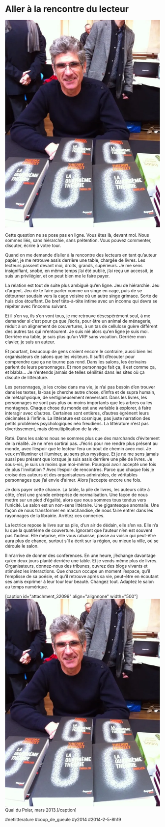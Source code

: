 # Aller à la rencontre du lecteur

![](_i/quaisdupolar.webp)

Cette question ne se pose pas en ligne. Vous êtes là, devant moi. Nous sommes liés, sans hiérarchie, sans prétention. Vous pouvez commenter, discuter, écrire à votre tour.

Quand on me demande d’aller à la rencontre des lecteurs en tant qu’auteur papier, je me retrouve assis derrière une table, chargée de livres. Les lecteurs passent devant moi, droits, grands, supérieurs. Je me sens insignifiant, snobé, en même temps j’ai été publié, j’ai reçu un accessit, je suis un privilégier, et on peut bien me le faire payer.

La relation est tout de suite plus ambiguë qu’en ligne. Jeu de hiérarchie. Jeu d’argent. Jeu de te faire parler comme un singe en cage, puis de se détourner soudain vers la cage voisine où un autre singe grimace. Sorte de huis clos étouffant. De bref tête-à-tête intime avec un inconnu qui devra se répéter avec l’inconnu suivant.

Et il s’en va, ils s’en vont tous, je me retrouve désespérément seul, à me demander si c’est pour ça que j’écris, pour être un animal de ménagerie, réduit à un alignement de couvertures, à un tas de cellulose guère différent des autres tas qui m’entourent. Je suis nié alors qu’en ligne je suis moi. Derrière ma table, je suis plus qu’un VRP sans vocation. Derrière mon clavier, je suis un auteur.

Et pourtant, beaucoup de gens croient encore le contraire, aussi bien les organisateurs de salons que les visiteurs. Il suffit d’écouter pour comprendre que ça ne tourne pas rond. Dans les salons, les écrivains parlent de leurs personnages. Et mon personnage fait ça, il est comme ça, et blabla... Je n’entends jamais de telles sénilités dans les sites où ça discute de littérature.

Les personnages, je les croise dans ma vie, je n’ai pas besoin d’en trouver dans les textes, là-bas je cherche autre chose, d’infra et de supra humain, de métaphysique, de vertigineusement renversant. Dans les livres, les personnages ne sont pas plus ou moins importants que les arbres ou les montagnes. Chaque chose du monde est une variable à explorer, à faire interagir avec d’autres. Certaines sont entières, d’autres égrènent leurs décimales à l’infinie. La littérature est cosmique, pas juste narration des petits problèmes psychologiques néo freudiens. La littérature n’est pas divertissement, mais démultiplication de la vie.

Raté. Dans les salons nous ne sommes plus que des marchands d’évitement de la réalité. Je ne m’en sortirai pas. J’écris pour me rendre plus présent au monde, avec l’espoir que le lecteur fera un bout de chemin avec moi. Je veux m’illuminer et illuminer, au sens plus mystique. Et je ne me sens jamais aussi peu présent que lorsque je suis assis derrière une pile de livres. Je sous-vis, je suis un moins que moi-même. Pourquoi avoir accepté une fois de plus l’invitation ? Avec l’espoir de rencontres. Parce que chaque fois je croise des auteurs et des organisateurs admirables, de véritables personnages que j’ai envie d’aimer. Alors j’accepte encore une fois.

Je dois payer cette chance. La table, la pile de livres, les auteurs côte à côte, c’est une grande entreprise de normalisation. Une façon de nous mettre sur un pied d’égalité, alors que nous sommes tous tendus vers l’unicité. Le salon est un non-sens littéraire. Une gigantesque anomalie. Une façon de nous transformer en marchandise, de nous faire entrer dans les rayonnages de la librairie. Arrêtez ces conneries.

La lectrice repose le livre sur sa pile, d’un air de dédain, elle s’en va. Elle n’a lu que la quatrième de couverture. Ignorant que l’auteur n’en est souvent pas l’auteur. Elle méprise, elle vous rabaisse, passe au voisin qui peut-être aura plus de chance, surtout s’il a écrit sur la région, ou mieux la ville, où se déroule le salon.

Il m’arrive de donner des conférences. En une heure, j’échange davantage qu’en deux jours planté derrière une table. Et je vends même plus de livres. Organisateurs, donnez-nous des tribunes, ouvrez des blogs vivants et stimulez les interactions. Que chacun occupe un moment l’espace, qu’il l’emplisse de sa poésie, et qu’il retrouve après sa vie, peut-être en écoutant ses amis exprimer à leur tour leur beauté. Changez tout. Adaptez le salon au temps numérique.

[caption id="attachment\_32099" align="alignnone" width="500"]![Quai du Polar, mars 2013.](_i/quaisdupolar.webp) Quai du Polar, mars 2013.[/caption]



#netlitterature #coup_de_gueule #y2014 #2014-2-5-8h19
